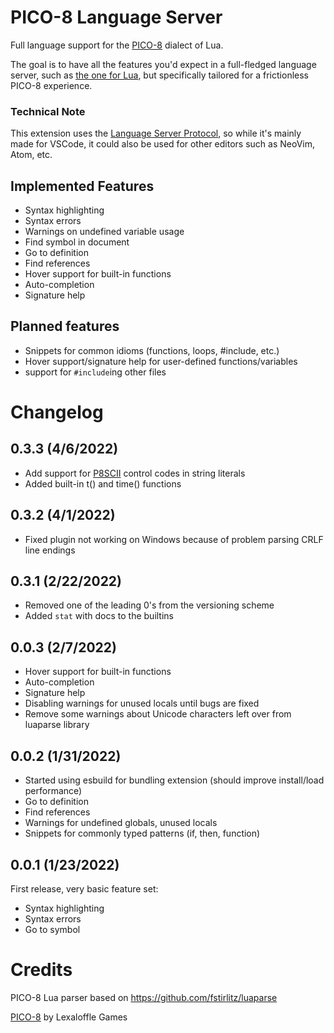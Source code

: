 # PICO-8 Language Server

Full language support for the [PICO-8](https://www.lexaloffle.com/pico-8.php)
dialect of Lua. 

The goal is to have all the features you'd expect in a full-fledged language
server, such as [the one for Lua](https://marketplace.visualstudio.com/items?itemName=sumneko.lua),
but specifically tailored for a frictionless PICO-8 experience.

### Technical Note

This extension uses the [Language Server Protocol](https://microsoft.github.io/language-server-protocol/),
so while it's mainly made for VSCode, it could also be used for other editors
such as NeoVim, Atom, etc.

## Implemented Features

- Syntax highlighting
- Syntax errors
- Warnings on undefined variable usage
- Find symbol in document
- Go to definition
- Find references
- Hover support for built-in functions
- Auto-completion
- Signature help

## Planned features

- Snippets for common idioms (functions, loops, #include, etc.)
- Hover support/signature help for user-defined functions/variables
- support for `#include`ing other files

# Changelog

## 0.3.3 (4/6/2022)

- Add support for [P8SCII](https://pico-8.fandom.com/wiki/P8SCII) control codes in string literals
- Added built-in t() and time() functions

## 0.3.2 (4/1/2022)

- Fixed plugin not working on Windows because of problem parsing CRLF line endings

## 0.3.1 (2/22/2022)

- Removed one of the leading 0's from the versioning scheme
- Added `stat` with docs to the builtins

## 0.0.3 (2/7/2022)

- Hover support for built-in functions
- Auto-completion
- Signature help
- Disabling warnings for unused locals until bugs are fixed
- Remove some warnings about Unicode characters left over from luaparse library

## 0.0.2 (1/31/2022)

- Started using esbuild for bundling extension (should improve install/load performance)
- Go to definition
- Find references
- Warnings for undefined globals, unused locals
- Snippets for commonly typed patterns (if, then, function)

## 0.0.1 (1/23/2022)

First release, very basic feature set:
- Syntax highlighting
- Syntax errors
- Go to symbol

# Credits

PICO-8 Lua parser based on https://github.com/fstirlitz/luaparse

[PICO-8](https://www.lexaloffle.com/pico-8.php) by Lexaloffle Games
